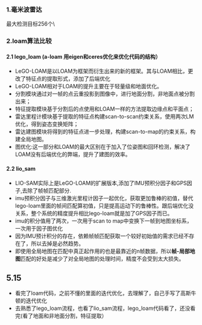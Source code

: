 ### 1.毫米波雷达 
最大检测目标256个\

### 2.loam算法比较
#### 2.1 lego_loam (a-loam 用eigen和ceres优化来优化代码的结构）
  * LeGO-LOAM是以LOAM为框架而衍生出来的新的框架。其与LOAM相比，更改了特征点的提取形式，添加了后端优化  
  * LeGO-LOAM相对于LOAM的提升主要在于轻量级和地面优化。  
  * 分割模块通过对一帧的点云重投影到图像中，进行地面分割，非地面点被分割出来；  
  * 特征提取模块基于分割后的点使用和LOAM一样的方法提取边缘点和平面点；  
  * 雷达里程计模块基于提取的特征点构建scan-to-scan约束关系，使用两次LM优化，得到姿态变换矩阵；  
  * 雷达建图模块将得到的特征点进一步处理，构建scan-to-map的约束关系，构建全局地图。  
  * 图优化:这一部分和LOAM的最大区别在于加入了位姿图和回环检测，解决了LOAM没有后端优化的弊端，提升了建图的效率。

#### 2.2 lio_sam
  * LIO-SAM实际上是LeGO-LOAM的扩展版本,添加了IMU预积分因子和GPS因子,去除了帧帧匹配部分.  
  * imu预积分因子与三维激光里程计因子一起优化，获取更加鲁棒的初值，替代lego-loam里面的帧间匹配算初值，只是提高运动下的鲁棒性。跟后端优化没关系，整个系统的精度提升相比lego-loam就是加了GPS因子而已。  
  * imu的积分值用了两次，一次用于scan to map中变换下一帧到地图坐标系，一次用于因子图优化
  * 因为IMU预计积分的存在，依赖帧帧匹配获取一个较好初始值的需求已经不存在了，所以去掉是必然趋势。
  * 即使用全局地图在匹配中真正起作用的也是最靠近的n帧数据，所以**帧-局部地图**匹配的好处是减少了对全局地图的处理时间，精度不会受到太大损失。

## 5.15
* 看完了loam代码，之前不懂的里面的迭代优化，去理解了，自己手写了高斯牛顿的迭代优化
* 去熟悉了lego_loam流程，也看了lio_sam流程，lego_loam代码看了，还没看完(看了地面和非地面分割，特征提取）


  
